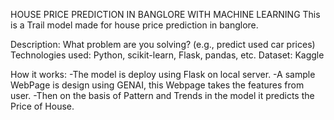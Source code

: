 HOUSE PRICE PREDICTION IN BANGLORE WITH MACHINE LEARNING 
This is a Trail model made for house price prediction in banglore.

Description: What problem are you solving? (e.g., predict used car prices)
Technologies used: Python, scikit-learn, Flask, pandas, etc.
Dataset: Kaggle

How it works:
-The model is deploy using Flask on local server.
-A sample WebPage is design using GENAI, this Webpage takes the features from user.
-Then on the basis of Pattern and Trends in the model it predicts the Price of House.
